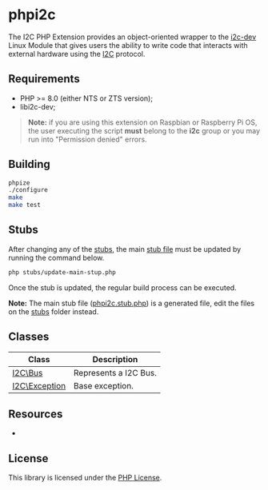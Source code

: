 # phpi2c

The I2C PHP Extension provides an object-oriented wrapper to the
[i2c-dev](https://www.kernel.org/doc/Documentation/i2c/dev-interface) Linux Module that gives users the ability to write
code that interacts with external hardware using the [I2C](https://en.wikipedia.org/wiki/I%C2%B2C) protocol.

## Requirements

- PHP >= 8.0 (either NTS or ZTS version);
- libi2c-dev;

> **Note:** if you are using this extension on Raspbian or Raspberry Pi OS, the user executing the script **must**
> belong to the **i2c** group or you may run into "Permission denied" errors.

## Building

```bash
phpize
./configure
make
make test
```
## Stubs

After changing any of the [stubs](stubs/), the main [stub file](phpi2c.stub.php) must be updated by running the command below.

```bash
php stubs/update-main-stup.php
```

Once the stub is updated, the regular build process can be executed.

**Note:** The main stub file ([phpi2c.stub.php](phpi2c.stub.php)) is a generated file, edit the files on the [stubs](stubs/) folder instead.

## Classes

Class                                | Description
-------------------------------------|------------
[I2C\Bus](stubs/Bus.php)             | Represents a I2C Bus.
[I2C\Exception](stubs/Exception.php) | Base exception.

## Resources

-

## License

This library is licensed under the [PHP License](LICENSE).
